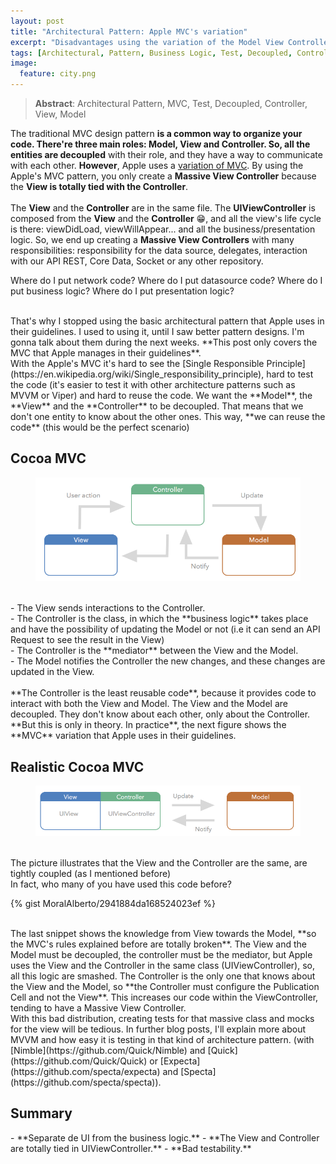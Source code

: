 ```yaml
---
layout: post
title: "Architectural Pattern: Apple MVC's variation"
excerpt: "Disadvantages using the variation of the Model View Controller that Apple recommends in their guidelines..."
tags: [Architectural, Pattern, Business Logic, Test, Decoupled, Controller, View, Model]
image:
  feature: city.png
---
```

> **Abstract**: Architectural Pattern, MVC, Test, Decoupled, Controller, View, Model

The traditional MVC design pattern **is a common way to organize your code. There're three main roles: Model, View and Controller. So, all the entities are decoupled** with their role, and they have a way to communicate with each other. **However**, Apple uses a [variation of MVC](https://developer.apple.com/library/ios/documentation/General/Conceptual/CocoaEncyclopedia/Model-View-Controller/Model-View-Controller.html#//apple_ref/doc/uid/TP40010810-CH14-SW14). By using the Apple's MVC pattern, you only create a **Massive View Controller** because the **View is totally tied with the Controller**.
<br/><br/>
The **View** and the **Controller** are in the same file. The **UIViewController** is composed from the **View** and the **Controller** 😁, and all the view's life cycle is there: viewDidLoad, viewWillAppear... and all the business/presentation logic. So, we end up creating a **Massive View Controllers** with many responsibilities: responsibility for the data source, delegates, interaction with our API REST, Core Data, Socket or any other repository.

Where do I put network code?
Where do I put datasource code?
Where do I put business logic?
Where do I put presentation logic?  

<br/>
That's why I stopped using the basic architectural pattern that Apple uses in their guidelines. I used to using it, until I saw better pattern designs. I'm gonna talk about them during the next weeks. **This post only covers the MVC that Apple manages in their guidelines**.

<br/>
With the Apple's MVC it's hard to see the [Single Responsible Principle](https://en.wikipedia.org/wiki/Single_responsibility_principle), hard to test the code (it's easier to test it with other architecture patterns such as MVVM or Viper) and hard to reuse the code. We want the **Model**, the **View** and the **Controller** to be decoupled. That means that we don't one entity to know about the other ones. This way, **we can reuse the code** (this would be the perfect scenario)

<br/>
<h2>Cocoa MVC</h2>
<figure>
    <a href="/images/MVC.png"><img src="/images/MVC.png"></a>
</figure>

<br/>
- The View sends interactions to the Controller.<br/>
- The Controller is the class, in which the **business logic** takes place and have the possibility of updating the Model or not (i.e it can send an API Request to see the result in the View)<br/>
- The Controller is the **mediator** between the View and the Model.<br/>
- The Model notifies the Controller the new changes, and these changes are updated in the View.<br/>

<br/>
**The Controller is the least reusable code**, because it provides code to interact with both the View and Model. The View and the Model are decoupled. They don't know about each other, only about the Controller.

<br/>
**But this is only in theory. In practice**, the next figure shows the **MVC** variation that Apple uses in their guidelines.

<h2>Realistic Cocoa MVC</h2>
<figure>
    <a href="/images/MVC-2.png"><img src="/images/MVC-2.png"></a>
</figure>

<br/>
The picture illustrates that the View and the Controller are the same, are tightly coupled (as I mentioned before)

<br/>
In fact, who many of you have used this code before?


{% gist MoralAlberto/2941884da168524023ef %}

<br/>
The last snippet shows the knowledge from View towards the Model, **so the MVC's rules explained before are totally broken**. The View and the Model must be decoupled, the controller must be the mediator, but Apple uses the View and the Controller in the same class (UIViewController), so, all this logic are smashed.
The Controller is the only one that knows about the View and the Model, so **the Controller must configure the Publication Cell and not the View**. This increases our code within the ViewController, tending to have a Massive View Controller.

<br/>
With this bad distribution, creating tests for that massive class and mocks for the view will be tedious. In further blog posts,  I'll explain more about MVVM and how easy it is testing in that kind of architecture pattern. (with [Nimble](https://github.com/Quick/Nimble) and [Quick](https://github.com/Quick/Quick) or [Expecta](https://github.com/specta/expecta) and [Specta](https://github.com/specta/specta)).

<br/>
<h2>Summary</h2>
- **Separate de UI from the business logic.**
- **The View and Controller are totally tied in UIViewController.**
- **Bad testability.**

<br/>
<br/>
